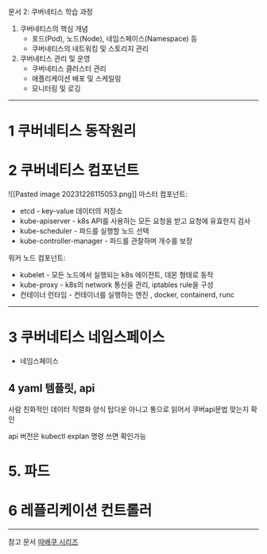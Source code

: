 문서 2: 쿠버네티스 학습 과정
1. 쿠버네티스의 핵심 개념 
	- 포드(Pod), 노드(Node), 네임스페이스(Namespace) 등
	- 쿠버네티스의 네트워킹 및 스토리지 관리
2. 쿠버네티스 관리 및 운영
	- 쿠버네티스 클러스터 관리
	- 애플리케이션 배포 및 스케일링
	- 모니터링 및 로깅

---

# 1 쿠버네티스 동작원리

# 2 쿠버네티스 컴포넌트
![[Pasted image 20231226115053.png]]
마스터 컴포넌트:

- etcd - key-value 데이터의 저장소
- kube-apiserver - k8s API를 사용하는 모든 요청을 받고 요청에 유효한지 검사
- kube-scheduler - 파드를 실행할 노드 선택
- kube-controller-manager  - 파드를 관찰하며 개수를 보장

워커 노드 컴포넌트:

- kubelet - 모든 노드에서 실행되는 k8s 에이전트, 데몬 형태로 동작
- kube-proxy - k8s의 network 통신을 관리, iptables rule을 구성
- 컨테이너 런타임 - 컨테이너를 실행하는 엔진  , docker, containerd, runc

---
# 3 쿠버네티스 네임스페이스

- 네임스페이스

## 4 yaml 템플릿, api
사람 친화적인 데이터 직렬화 양식
탑다운 아니고 통으로 읽어서 쿠버api문법 맞는지 확인

api 버전은 kubectl explan 명령 쓰면 확인가능



# 5. 파드

# 6 레플리케이션 컨트롤러




---
참고 문서
[따배쿠 시리즈](https://www.youtube.com/playlist?list=PLApuRlvrZKohaBHvXAOhUD-RxD0uQ3z0c)
